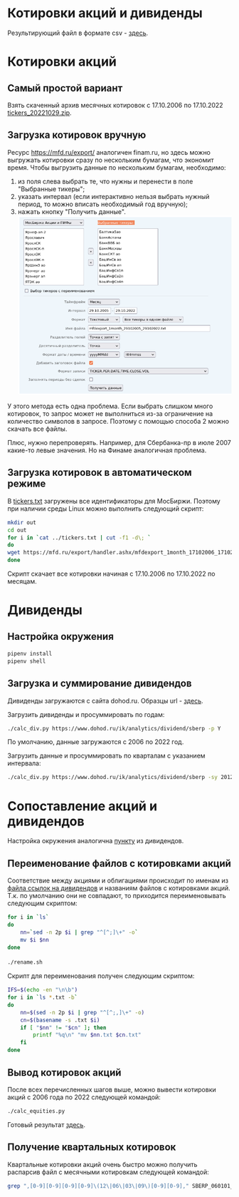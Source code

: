 # Котировки акций и дивиденды

Результирующий файл в формате csv - [здесь](https://github.com/poserg/sturdy-doodle/raw/main/rsrc/full_result.csv).

# Котировки акций
## Самый простой вариант
Взять скаченный архив месячных котировок с 17.10.2006 по 17.10.2022 [tickers_20221029.zip](https://github.com/poserg/sturdy-doodle/raw/readme/rsrc/tickers_20221029.zip).

## Загрузка котировок вручную

Ресурс https://mfd.ru/export/ аналогичен finam.ru, но здесь можно выгружать котировки сразу по нескольким бумагам, что экономит время. Чтобы выгрузить данные по нескольким бумагам, необходимо:
1. из поля слева выбрать те, что нужны и перенести в поле "Выбранные тикеры";
2. указать интервал (если интерактивно нельзя выбрать нужный период, то можно вписать необходимый год вручную);
3. нажать кнопку "Получить данные".
![MFD](./rsrc/mfd.png)

У этого метода есть одна проблема. Если выбрать слишком много котировок, то запрос может не выполниться из-за ограничение на количество символов в запросе. Поэтому с помощью способа 2 можно скачать все файлы.

Плюс, нужно перепроверять. Например, для Сбербанка-пр в июле 2007 какие-то левые значения. Но на Финаме аналогичная проблема.

## Загрузка котировок в автоматическом режиме

В [tickers.txt](./rsrc/tickers.txt) загружены все идентификаторы для МосБиржи. Поэтому при наличии среды Linux можно выполнить следующий скрипт:

```bash
mkdir out
cd out
for i in `cat ../tickers.txt | cut -f1 -d\; `
do
wget https://mfd.ru/export/handler.ashx/mfdexport_1month_17102006_17102022.txt\?TickerGroup\=11\&Tickers\=$i\&Alias\=false\&Period\=9\&timeframeValue\=1\&timeframeDatePart\=day\&StartDate\=17.10.2006\&EndDate\=17.10.2022\&SaveFormat\=0\&SaveMode\=0\&FileName\=mfdexport_1month_$i.txt\&FieldSeparator\=%3b\&DecimalSeparator\=.\&DateFormat\=yyyyMMdd\&TimeFormat\=HHmmss\&DateFormatCustom\=\&TimeFormatCustom\=\&AddHeader\=true\&RecordFormat\=2\&Fill\=false
done
```

Скрипт скачает все котировки начиная с 17.10.2006 по 17.10.2022 по месяцам. 

# Дивиденды

## Настройка окружения

```bash
pipenv install
pipenv shell
```

## Загрузка и суммирование дивидендов
Дивиденды загружаются с сайта dohod.ru. Образцы url - [здесь](./rsrc/dividends_links.txt).

Загрузить дивиденды и просуммировать по годам:
```bash
./calc_div.py https://www.dohod.ru/ik/analytics/dividend/sberp -p Y
``` 

По умолчанию, данные загружаются с 2006 по 2022 год. 

Загрузить данные и просуммировать по кварталам с указанием интервала:
```bash
./calc_div.py https://www.dohod.ru/ik/analytics/dividend/sberp -sy 2012 -ey 2018 -p Q 
```

# Сопоставление акций и дивидендов

Настройка окружения аналогична [пункту](#%D0%BD%D0%B0%D1%81%D1%82%D1%80%D0%BE%D0%B9%D0%BA%D0%B0-%D0%BE%D0%BA%D1%80%D1%83%D0%B6%D0%B5%D0%BD%D0%B8%D1%8F) из дивидендов.

## Переименование файлов с котировками акций

Соответствие между акциями и облигациями происходит по именам из [файла ссылок на дивидендов](./rsrc/dividends_links.txt) и названиям файлов с котировками акций. Т.к. по умолчанию они не совпадают, то приходится переименовывать следующим скриптом:

```bash
for i in `ls`
do
	nn=`sed -n 2p $i | grep "^[^;]\+" -o`
	mv $i $nn
done

./rename.sh
```

Скрипт для переименования получен следующим скриптом:
```bash
IFS=$(echo -en "\n\b")
for i in `ls *.txt -b`
do
	nn=$(sed -n 2p $i | grep "^[^;,]\+" -o)
	cn=$(basename -s .txt $i)
	if [ "$nn" != "$cn" ]; then
        printf "%q\n" "mv $nn.txt $cn.txt"
	fi
done
```

## Вывод котировок акций

После всех перечисленных шагов выше, можно вывести котировки акций с 2006 года по 2022 следующей командой:
```bash
./calc_equities.py
```

Готовый результат [здесь](./rsrc/result.txt).

## Получение квартальных котировок

Квартальные котировки акций очень быстро можно получить распарсив файл с месячными котировкам следующей командой:
```bash
grep ",[0-9][0-9][0-9][0-9]\(12\|06\|03\|09\)[0-9][0-9]," SBERP_060101_221007.txt | cut -f5 -d, 
```
